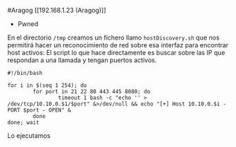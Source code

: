 #Aragog
[[192.168.1.23 (Aragog)]]
- Pwned

En el directorio `/tmp` creamos un fichero llamo `hostDiscovery.sh` que nos permitirá hacer un reconocimiento de red sobre esa interfaz para encontrar host activos:
El script lo que hace directamente es buscar sobre las IP que respondan a una llamada y tengan puertos activos.
```shell
#!/bin/bash

for i in $(seq 1 254); do
        for port in 21 22 80 443 445 8080; do
                timeout 1 bash -c "echo '' > /dev/tcp/10.10.0.$1/$port" &>/dev/null && echo "[+] Host 10.10.0.$i - PORT $port - OPEN" &
        done
done; wait

```

Lo ejecutamos